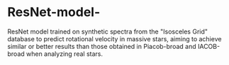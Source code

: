 # ResNet-model-
ResNet model trained on synthetic spectra from the "Isosceles Grid" database to predict rotational velocity in massive stars, aiming to achieve similar or better results than those obtained in Piacob-broad and IACOB-broad when analyzing real stars.
